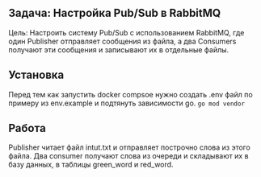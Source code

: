 ## Задача: Настройка Pub/Sub в RabbitMQ
Цель:
Настроить систему Pub/Sub с использованием RabbitMQ, где один Publisher отправляет сообщения из файла, а два Consumers получают эти сообщения и записывают их в отдельные файлы.

## Установка
Перед тем как запустить docker compsoe нужно создать .env файл по примеру из env.example и подтянуть зависимости go.
``` go mod vendor ```
## Работа
Publisher читает файл intut.txt и отправляет построчно слова из этого файла. Два consumer получают слова из очереди и складывают их в базу данных, в таблицы green_word и red_word.
